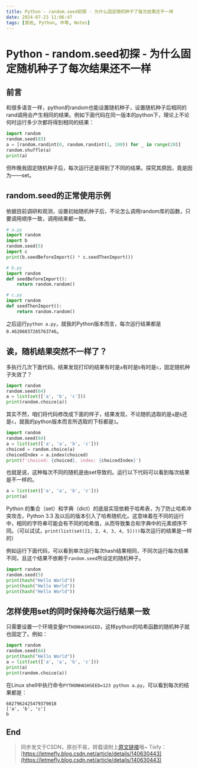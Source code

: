 ```yaml
---
title: Python - random.seed初探 - 为什么固定随机种子了每次结果还不一样
date: 2024-07-23 11:06:47
tags: [其他, Python, 中等, Notes]
---
```


# Python - random.seed初探 - 为什么固定随机种子了每次结果还不一样

## 前言

和很多语言一样，python的random也能设置随机种子，设置随机种子后相同的rand调用会产生相同的结果。例如下面代码在同一版本的python下，理论上不论何时运行多少次都将得到相同的结果：

```python
import random
random.seed(83)
a = [random.randint(0, random.randint(1, 100)) for _ in range(20)]
random.shuffle(a)
print(a)
```

但昨晚我固定随机种子后，每次运行还是得到了不同的结果。探究其原因，竟是因为——set。

## random.seed的正常使用示例

依据目前调研和观测，设置初始随机种子后，不论怎么调用random库的函数，只要调用顺序一致，调用结果都一致。

```python
# a.py
import random
import b
random.seed(5)
import c
print(b.seedBeforeImport() * c.seedThenImport())

# b.py
import random
def seedBeforeImport():
    return random.random()

# c.py
import random
def seedThenImport():
    return random.random()
```

之后运行`python a.py`，就我的Python版本而言，每次运行结果都是`0.46206037285763746`。

## 诶，随机结果突然不一样了？

多执行几次下面代码，结果发现打印的结果有时是`a`有时是`b`有时是`c`，固定随机种子失效了？

```python
import random
random.seed(64)
a = list(set(['a', 'b', 'c']))
print(random.choice(a))
```

其实不然，咱们将代码修改成下面的样子，结果发现，不论随机选取的是`a`是`b`还是`c`，就我的python版本而言所选取的下标都是`1`。

```python
import random
random.seed(64)
a = list(set(['a', 'a', 'b', 'c']))
choiced = random.choice(a)
choicedIndex = a.index(choiced)
print(f'choiced: {choiced}, index: {choicedIndex}')
```

也就是说，这种每次不同的随机是由set导致的。运行以下代码可以看到每次结果是不一样的。

```python
a = list(set(['a', 'a', 'b', 'c']))
print(a)
```

Python 的集合（set）和字典（dict）的底层实现依赖于哈希表，为了防止哈希冲突攻击，Python 3.3 及以后的版本引入了哈希随机化。这意味着在不同的运行中，相同的字符串可能会有不同的哈希值，从而导致集合和字典中的元素顺序不同。（可以试试，`print(list(set([1, 2, 4, 3, 4, 5])))`每次运行的结果是一样的）

例如运行下面代码，可以看到单次运行每次hash结果相同，不同次运行每次结果不同，且这个结果不依赖于`random.seed`所设定的随机种子。

```python
import random
random.seed(5)
print(hash("Hello World"))
print(hash("Hello World"))
print(hash("Hello World"))
```

## 怎样使用set的同时保持每次运行结果一致

只需要设置一个环境变量`PYTHONHASHSEED`，这样python的哈希函数的随机种子就也固定了。例如：

```python
import random
random.seed(64)
print(hash("Hello World"))
a = list(set(['a', 'a', 'b', 'c']))
print(a)
print(random.choice(a))
```

在Linux shell中执行命令`PYTHONHASHSEED=123 python a.py`，可以看到每次的结果都是：

```
6827962425479379018
['a', 'b', 'c']
b
```

## End

> 同步发文于CSDN，原创不易，转载请附上[原文链接](https://blog.letmefly.xyz/2024/07/23/Other-Python-RandomSeed-whyDifferentWhileSeed/)哦~
> Tisfy：[https://letmefly.blog.csdn.net/article/details/140630443](https://letmefly.blog.csdn.net/article/details/140630443)
